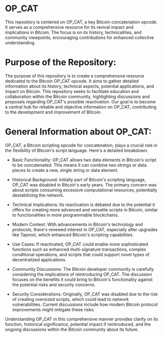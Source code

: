 # OP_CAT
This repository is centered on OP_CAT, a key Bitcoin concatenation opcode. It serves as a comprehensive resource for its revival impact and implications in Bitcoin. The focus is on its history, technicalities, and community viewpoints, encouraging contributions for enhanced collective understanding.

# Purpose of the Repository:

The purpose of this repository is to create a comprehensive resource dedicated to the Bitcoin OP_CAT opcode. It aims to gather detailed information about its history, technical aspects, potential applications, and impact on Bitcoin. This repository seeks to facilitate education and collaboration within the Bitcoin community, highlighting discussions and proposals regarding OP_CAT's possible reactivation. Our goal is to become a central hub for reliable and objective information on OP_CAT, contributing to the development and improvement of Bitcoin.

# General Information about OP_CAT:

OP_CAT, a Bitcoin scripting opcode for concatenation, plays a crucial role in the flexibility of Bitcoin's script language. Here's a detailed breakdown:

- Basic Functionality: OP_CAT allows two data elements in Bitcoin's script to be concatenated. This means it can combine two strings or data pieces to create a new, single string or data element.

- Historical Background: Initially part of Bitcoin's scripting language, OP_CAT was disabled in Bitcoin's early years. The primary concern was about scripts consuming excessive computational resources, potentially destabilizing the network.

- Technical Implications: Its reactivation is debated due to the potential it offers for creating more advanced and versatile scripts in Bitcoin, similar to functionalities in more programmable blockchains.

- Modern Context: With advancements in Bitcoin's technology and protocols, there's renewed interest in OP_CAT, especially after upgrades like Taproot, which enhanced Bitcoin's scripting capabilities.

- Use Cases: If reactivated, OP_CAT could enable more sophisticated functions such as enhanced multi-signature transactions, complex conditional operations, and scripts that could support novel types of decentralized applications.

- Community Discussions: The Bitcoin developer community is carefully considering the implications of reintroducing OP_CAT. The discussion focuses on the benefits it could bring to Bitcoin's functionality against the potential risks and security concerns.

- Security Considerations: Originally, OP_CAT was disabled due to the risk of creating oversized scripts, which could lead to network vulnerabilities. Current discussions include how modern Bitcoin protocol improvements might mitigate these risks.

Understanding OP_CAT in this comprehensive manner provides clarity on its function, historical significance, potential impact if reintroduced, and the ongoing discussions within the Bitcoin community about its future.
